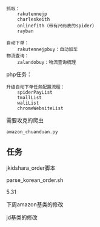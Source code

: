 ```
抓取：
    rakutennejp
    charleskeith
    onlinefith（带有尺码表的spider）
    rayban
    
自动下单：
	rakutennejpbuy：自动加车
物流查询：
	zalandobuy：物流查询梳理
```






php任务：

```
升级自动下单任务配置流程：
    spiderPayList
    tmallList
    waliList
    chromeWebsiteList
```

需要攻克的爬虫

```
amazon_chuanduan.py
```

## 任务

jkidshara_order脚本

parse_korean_order.sh



5.31

下周amazon基类的修改

jd基类的修改